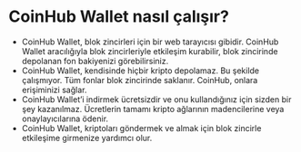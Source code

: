 # CoinHub Wallet nasıl çalışır?

- CoinHub Wallet, blok zincirleri için bir web tarayıcısı gibidir. CoinHub Wallet aracılığıyla blok zincirleriyle etkileşim kurabilir, blok zincirinde depolanan fon bakiyenizi görebilirsiniz.
- CoinHub Wallet, kendisinde hiçbir kripto depolamaz. Bu şekilde çalışmıyor. Tüm fonlar blok zincirinde saklanır. CoinHub, onlara erişiminizi sağlar.
- CoinHub Wallet’i indirmek ücretsizdir ve onu kullandığınız için sizden bir şey kazanılmaz. Ücretlerin tamamı kripto ağlarının madencilerine veya onaylayıcılarına ödenir.
- CoinHub Wallet, kriptoları göndermek ve almak için blok zincirle etkileşime girmenize yardımcı olur.
